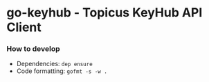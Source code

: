 # go-keyhub - Topicus KeyHub API Client

### How to develop
* Dependencies: `dep ensure`
* Code formatting: `gofmt -s -w .`

